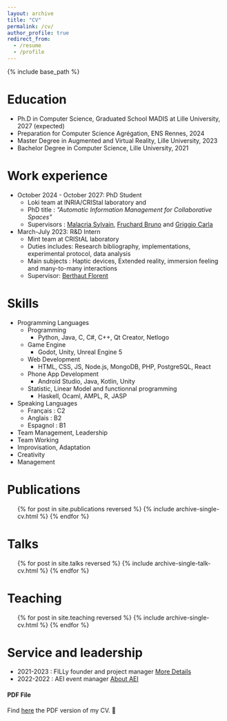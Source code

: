 ```yaml
---
layout: archive
title: "CV"
permalink: /cv/
author_profile: true
redirect_from:
  - /resume
  - /profile
---
```


{% include base_path %}

Education
======
* Ph.D in Computer Science, Graduated School MADIS at Lille University, 2027 (expected)
* Preparation for Computer Science Agrégation, ENS Rennes, 2024
* Master Degree in Augmented and Virtual Reality, Lille University, 2023
* Bachelor Degree in Computer Science, Lille University, 2021

Work experience
======
* October 2024 - October 2027: PhD Student
  * Loki team at INRIA/CRIStal laboratory and 
  * PhD title : *"Automatic Information Management for Collaborative Spaces"*
  * Supervisors : <a target="_blank" href="https://www.malacria.com/">Malacria Sylvain</a>, <a target="_blank" href="https://brunofruchard.com/">Fruchard Bruno</a> and <a target="_blank" href="https://carlagriggio.com/">Griggio Carla</a>
* March-July 2023: R&D Intern
  * Mint team at CRIStAL laboratory
  * Duties includes: Research bibliography, implementations, experimental protocol, data analysis
  * Main subjects : Haptic devices, Extended reality, immersion feeling and many-to-many interactions
  * Supervisor: <a target="_blank" href="https://pro.univ-lille.fr/florent-berthaut">Berthaut Florent</a>

  
Skills
======
* Programming Languages
  * Programming
    * Python, Java, C, C#, C++, Qt Creator, Netlogo
  * Game Engine
    * Godot, Unity, Unreal Engine 5
  * Web Development
    * HTML, CSS, JS, Node.js, MongoDB, PHP, PostgreSQL, React
  * Phone App Development
    * Android Studio, Java, Kotlin, Unity
  * Statistic, Linear Model and functionnal programming
    * Haskell, Ocaml, AMPL, R, JASP 
* Speaking Languages
  * Français : C2
  * Anglais : B2
  * Espagnol : B1
* Team Management, Leadership
* Team Working
* Improvisation, Adaptation
* Creativity
* Management


Publications
======
  <ul>{% for post in site.publications reversed %}
    {% include archive-single-cv.html %}
  {% endfor %}</ul>
  
Talks
======
  <ul>{% for post in site.talks reversed %}
    {% include archive-single-talk-cv.html  %}
  {% endfor %}</ul>
  
Teaching
======
  <ul>{% for post in site.teaching reversed %}
    {% include archive-single-cv.html %}
  {% endfor %}</ul>
  
Service and leadership
======
* 2021-2023 : FILLy founder and project manager <a target="_blank" href="https://pedagogie.ac-lille.fr/numerique-et-sciences-informatiques/wp-content/uploads/sites/45/2021/12/Explications-FIlly.pdf">More Details</a>
* 2022-2022 : AEI event manager <a target="_blank" href="https://www.instagram.com/aei_lille/">About AEI</a>

#### PDF File

Find <a target="_blank" href="https://the-gtn.github.io/files/Resume.pdf">here</a> the PDF version of my CV. 👋